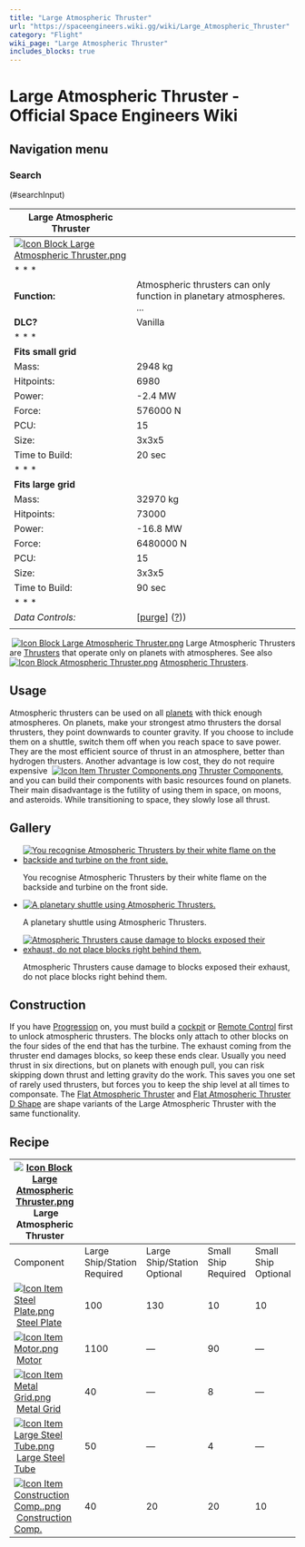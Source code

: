 ```yaml
---
title: "Large Atmospheric Thruster"
url: "https://spaceengineers.wiki.gg/wiki/Large_Atmospheric_Thruster"
category: "Flight"
wiki_page: "Large Atmospheric Thruster"
includes_blocks: true
---
```


# Large Atmospheric Thruster - Official Space Engineers Wiki

## Navigation menu

### Search

(#searchInput)

| Large Atmospheric Thruster |     |
| --- | --- |
| [![Icon Block Large Atmospheric Thruster.png](https://spaceengineers.wiki.gg/images/9/95/Icon_Block_Large_Atmospheric_Thruster.png?62d54e)](https://spaceengineers.wiki.gg/wiki/File:Icon_Block_Large_Atmospheric_Thruster.png) |     |
| * * * |     |
| **Function:** | Atmospheric thrusters can only function in planetary atmospheres. ... |
| **DLC?** | Vanilla |
| * * * |     |
| **Fits small grid** |     |
| Mass: | 2948 kg |
| Hitpoints: | 6980 |
| Power: | \-2.4 MW |
| Force: | 576000 N |
| PCU: | 15  |
| Size: | 3x3x5 |
| Time to Build: | 20 sec |
| * * * |     |
| **Fits large grid** |     |
| Mass: | 32970 kg |
| Hitpoints: | 73000 |
| Power: | \-16.8 MW |
| Force: | 6480000 N |
| PCU: | 15  |
| Size: | 3x3x5 |
| Time to Build: | 90 sec |
| * * * |     |
| _Data Controls:_ | \[[purge](https://spaceengineers.wiki.gg/wiki/Large_Atmospheric_Thruster?action=purge)\] ([?](https://spaceengineers.wiki.gg/wiki/Template:Info_Block))) |
|     |     |

 [![Icon Block Large Atmospheric Thruster.png](https://spaceengineers.wiki.gg/images/thumb/9/95/Icon_Block_Large_Atmospheric_Thruster.png/21px-Icon_Block_Large_Atmospheric_Thruster.png?62d54e)](https://spaceengineers.wiki.gg/wiki/Large_Atmospheric_Thruster "Large Atmospheric Thruster") Large Atmospheric Thrusters are [Thrusters](https://spaceengineers.wiki.gg/wiki/Thruster "Thruster") that operate only on planets with atmospheres. See also  [![Icon Block Atmospheric Thruster.png](https://spaceengineers.wiki.gg/images/thumb/3/31/Icon_Block_Atmospheric_Thruster.png/21px-Icon_Block_Atmospheric_Thruster.png?40659a)](https://spaceengineers.wiki.gg/wiki/Atmospheric_Thruster "Atmospheric Thruster") [Atmospheric Thrusters](https://spaceengineers.wiki.gg/wiki/Atmospheric_Thruster "Atmospheric Thruster").

## Usage

Atmospheric thrusters can be used on all [planets](https://spaceengineers.wiki.gg/wiki/Planets "Planets") with thick enough atmospheres. On planets, make your strongest atmo thrusters the dorsal thrusters, they point downwards to counter gravity. If you choose to include them on a shuttle, switch them off when you reach space to save power. They are the most efficient source of thrust in an atmosphere, better than hydrogen thrusters. Another advantage is low cost, they do not require expensive  [![Icon Item Thruster Components.png](https://spaceengineers.wiki.gg/images/thumb/5/51/Icon_Item_Thruster_Components.png/21px-Icon_Item_Thruster_Components.png?a3a389)](https://spaceengineers.wiki.gg/wiki/Thruster_Components "Thruster Components") [Thruster Components](https://spaceengineers.wiki.gg/wiki/Thruster_Components "Thruster Components"), and you can build their components with basic resources found on planets. Their main disadvantage is the futility of using them in space, on moons, and asteroids. While transitioning to space, they slowly lose all thrust.

## Gallery

*   [![You recognise Atmospheric Thrusters by their white flame on the backside and turbine on the front side.](https://spaceengineers.wiki.gg/images/thumb/b/ba/Atmospheric-thrusters-white-flame.jpg/120px-Atmospheric-thrusters-white-flame.jpg?8af36e)](https://spaceengineers.wiki.gg/wiki/File:Atmospheric-thrusters-white-flame.jpg "You recognise Atmospheric Thrusters by their white flame on the backside and turbine on the front side.")
    
    You recognise Atmospheric Thrusters by their white flame on the backside and turbine on the front side.
    
*   [![A planetary shuttle using Atmospheric Thrusters.](https://spaceengineers.wiki.gg/images/thumb/5/5b/Atmospheric-thrusters.png/120px-Atmospheric-thrusters.png?6b8d7c)](https://spaceengineers.wiki.gg/wiki/File:Atmospheric-thrusters.png "A planetary shuttle using Atmospheric Thrusters.")
    
    A planetary shuttle using Atmospheric Thrusters.
    
*   [![Atmospheric Thrusters cause damage to blocks exposed their exhaust, do not place blocks right behind them.](https://spaceengineers.wiki.gg/images/thumb/f/fd/Large_atmo_damage.png/120px-Large_atmo_damage.png?34a498)](https://spaceengineers.wiki.gg/wiki/File:Large_atmo_damage.png "Atmospheric Thrusters cause damage to blocks exposed their exhaust, do not place blocks right behind them.")
    
    Atmospheric Thrusters cause damage to blocks exposed their exhaust, do not place blocks right behind them.
    

## Construction

If you have [Progression](https://spaceengineers.wiki.gg/wiki/Progression "Progression") on, you must build a [cockpit](https://spaceengineers.wiki.gg/wiki/Cockpit "Cockpit") or [Remote Control](https://spaceengineers.wiki.gg/wiki/Remote_Control "Remote Control") first to unlock atmospheric thrusters. The blocks only attach to other blocks on the four sides of the end that has the turbine. The exhaust coming from the thruster end damages blocks, so keep these ends clear. Usually you need thrust in six directions, but on planets with enough pull, you can risk skipping down thrust and letting gravity do the work. This saves you one set of rarely used thrusters, but forces you to keep the ship level at all times to componsate. The [Flat Atmospheric Thruster](https://spaceengineers.wiki.gg/wiki/Flat_Atmospheric_Thruster "Flat Atmospheric Thruster") and [Flat Atmospheric Thruster D Shape](https://spaceengineers.wiki.gg/wiki/Flat_Atmospheric_Thruster "Flat Atmospheric Thruster") are shape variants of the Large Atmospheric Thruster with the same functionality.

## Recipe

| [![Icon Block Large Atmospheric Thruster.png](https://spaceengineers.wiki.gg/images/thumb/9/95/Icon_Block_Large_Atmospheric_Thruster.png/21px-Icon_Block_Large_Atmospheric_Thruster.png?62d54e)](https://spaceengineers.wiki.gg/wiki/Large_Atmospheric_Thruster "Large Atmospheric Thruster") Large Atmospheric Thruster |     |     |     |     |
| --- | --- | --- | --- | --- |
| Component | Large Ship/Station  <br>Required | Large Ship/Station  <br>Optional | Small Ship  <br>Required | Small Ship  <br>Optional |
| [![Icon Item Steel Plate.png](https://spaceengineers.wiki.gg/images/thumb/4/4c/Icon_Item_Steel_Plate.png/21px-Icon_Item_Steel_Plate.png?437e3a)](https://spaceengineers.wiki.gg/wiki/Steel_Plate "Steel Plate") [Steel Plate](https://spaceengineers.wiki.gg/wiki/Steel_Plate "Steel Plate") | 100 | 130 | 10  | 10  |
| [![Icon Item Motor.png](https://spaceengineers.wiki.gg/images/thumb/2/2c/Icon_Item_Motor.png/21px-Icon_Item_Motor.png?4a2f3f)](https://spaceengineers.wiki.gg/wiki/Motor "Motor") [Motor](https://spaceengineers.wiki.gg/wiki/Motor "Motor") | 1100 | —   | 90  | —   |
| [![Icon Item Metal Grid.png](https://spaceengineers.wiki.gg/images/thumb/1/16/Icon_Item_Metal_Grid.png/21px-Icon_Item_Metal_Grid.png?c674cf)](https://spaceengineers.wiki.gg/wiki/Metal_Grid "Metal Grid") [Metal Grid](https://spaceengineers.wiki.gg/wiki/Metal_Grid "Metal Grid") | 40  | —   | 8   | —   |
| [![Icon Item Large Steel Tube.png](https://spaceengineers.wiki.gg/images/thumb/f/fe/Icon_Item_Large_Steel_Tube.png/21px-Icon_Item_Large_Steel_Tube.png?31c1e4)](https://spaceengineers.wiki.gg/wiki/Large_Steel_Tube "Large Steel Tube") [Large Steel Tube](https://spaceengineers.wiki.gg/wiki/Large_Steel_Tube "Large Steel Tube") | 50  | —   | 4   | —   |
| [![Icon Item Construction Comp..png](https://spaceengineers.wiki.gg/images/thumb/4/45/Icon_Item_Construction_Comp..png/21px-Icon_Item_Construction_Comp..png?cdc26f)](https://spaceengineers.wiki.gg/wiki/Construction_Comp. "Construction Comp.") [Construction Comp.](https://spaceengineers.wiki.gg/wiki/Construction_Comp. "Construction Comp.") | 40  | 20  | 20  | 10  |
